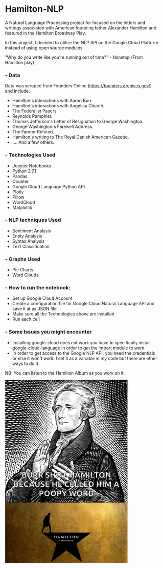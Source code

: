 # Hamilton-NLP
A Natural Language Processing project for focused on the letters and writings associated with American founding father Alexander Hamilton and featured in the Hamilton Broadway Play.

In this project, I decided to utilize the NLP API on the Google Cloud Platform instead of using open source modules.

"Why do you write like you're running out of time?" - Nonstop (From Hamilton play)

### - Data
Data was scraped from Founders Online (https://founders.archives.gov/) and include:
- Hamilton's interactions with Aaron Burr.
- Hamilton's interactions with Angelica Church.
- The Federalist Papers.
- Reynolds Pamphlet.
- Thomas Jefferson's Letter of Resignation to George Washington.
- George Washington's Farewell Address.
- The Farmer Refuted.
- Hamilton's writing to The Royal Danish American Gazette.
- .... And a few others.


### - Technologies Used
- Jupyter Notebooks
- Python 3.7.1
- Pandas
- Counter 
- Google Cloud Language Python API
- Plotly
- Pillow
- WordCloud
- Matplotlib 


### - NLP techniques Used
- Sentiment Analysis
- Entity Analysis
- Syntax Analysis
- Text Classification


### - Graphs Used
- Pie Charts
- Word Clouds

### - How to run the notebook:
- Set up Google Cloud Account
- Create a configuration file for Google Cloud Natural Language API and save it at as JSON file
- Make sure all the Technologies above are installed
- Run each cell

### - Some Issues you might encounter
- Installing google-cloud does not work you have to specifically install google-cloud-language in order to get the import module to work
- In order to get access to the Google NLP API, you need the credentials or else it won't work. I set it as a variable in my code but there are other ways to do it.


NB: You can listen to the Hamilton Album as you work on it.
 




<img src="https://github.com/acheamponge/Hamilton-NLP/blob/master/img/1.gif" align="middle" width="400">
<img src="https://github.com/acheamponge/Hamilton-NLP/blob/master/img/2.gif" align="middle"  width="400">

